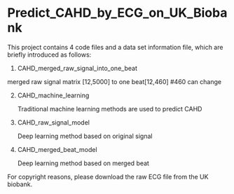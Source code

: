 # Predict_CAHD_by_ECG_on_UK_Biobank

This project contains 4 code files and a data set information file, which are briefly introduced as follows:

1. CAHD_merged_raw_signal_into_one_beat

  merged raw signal matrix [12,5000] to one beat[12,460] #460 can change
    
2. CAHD_machine_learning

   Traditional machine learning methods are used to predict CAHD
   
3. CAHD_raw_signal_model

   Deep learning method based on original signal
   
4. CAHD_merged_beat_model

   Deep learning method based on merged beat
   
 For copyright reasons, please download the raw ECG file from the UK biobank. 
